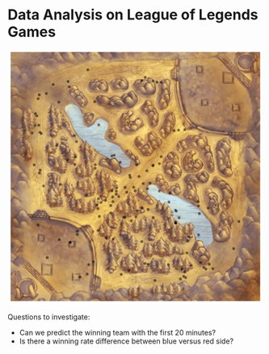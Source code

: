 # Data Analysis on League of Legends Games

![Events for match on Summoner's Rift](figures/events.png)

Questions to investigate:
- Can we predict the winning team with the first 20 minutes?
- Is there a winning rate difference between blue versus red side?
